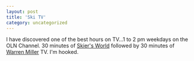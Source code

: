 ```yaml
---
layout: post
title: 'Ski TV'
category: uncategorized
---
```


I have discovered one of the best hours on TV...1 to 2 pm weekdays on the OLN Channel.  30 minutes of <a href="http://www.skitelevision.com/">Skier's World</a> followed by 30 minutes of <a href="http://www.warrenmiller.com/">Warren Miller</a> TV.  I'm hooked.
